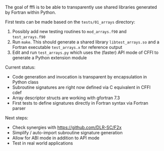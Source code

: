 The goal of fffi is to be able to transparently use shared libraries generated
by Fortran within Python.

First tests can be made based on the `tests/01_arrays` directory:

1. Possibly add new testing routines to `mod_arrays.f90` and `test_arrays.f90`
2. Run `make`. This should generate a shared library `libtest_arrays.so` and
   a Fortran executable `test_arrays.x` for reference output
3. Edit and run `test_arrays.py` which uses the (faster) API mode of CFFI to
   generate a Python extension module

Current status:

* Code generation and invocation is transparent by encapsulation in Python class
* Subroutine signatures are right now defined via C equivalent in CFFI cdef
* Array descriptor structs are working with gfortran 7.3
* First tests to define signatures directly in Fortran syntax via Fortran parser

Next steps:

* Check synergies with https://github.com/DLR-SC/F2x
* Simplify / auto-import subroutine signature generation
* Allow for ABI mode in addition to API mode
* Test in real world applications
